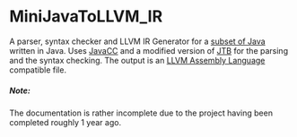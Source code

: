 # MiniJavaToLLVM_IR
A parser, syntax checker and LLVM IR Generator for a [subset of Java](https://www.cs.tufts.edu/~sguyer/classes/comp181-2006/minijava.html "subset of Java") written in Java.
Uses [JavaCC](https://javacc.github.io/javacc/ "JavaCC") and a modified version of [JTB](http://compilers.cs.ucla.edu/jtb/ "JTB") for the parsing and the syntax checking.
The output is an [LLVM Assembly Language](http://llvm.org/docs/LangRef.html "LLVM Assembly Language") compatible file.

##### Note:
The documentation is rather incomplete due to the project having been completed roughly 1 year ago.
